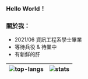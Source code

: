 ### Hello World！

### 關於我：
- 2021/06 資訊工程系學士畢業
- 等待兵役 & 待業中
- 有新鮮的肝

| ![top-langs](https://github-readme-stats.vercel.app/api/top-langs/?username=WhatTheBlock&layout=compact&theme=github_dark&langs_count=10) | ![stats](https://github-readme-stats.vercel.app/api?username=WhatTheBlock&include_all_commits=true&show_icons=true&theme=github_dark&count_private=true) |
| --- | --- |
